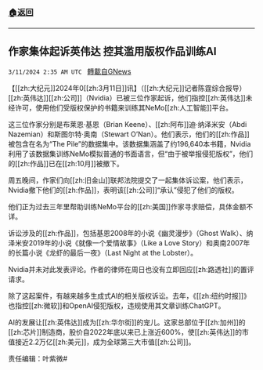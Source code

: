 ###  [:house:返回](README.md)
---


## 作家集体起诉英伟达 控其滥用版权作品训练AI
`3/11/2024 2:35 AM UTC ` [轉載自GNews](https://gnews.org/articles/2382948)

【[[zh:大纪元]]2024年0[[zh:3月11日]]讯】（[[zh:大纪元]]记者陈霆综合报导）[[zh:英伟达]][[zh:公司]]（Nvidia）已被三位作家起诉，他们指控[[zh:英伟达]]未经许可，使用他们受版权保护的书籍来训练其NeMo[[zh:人工智能]]平台。

这三位作家分别是布莱恩·基恩（Brian Keene）、[[zh:阿布]]迪·纳泽米安（Abdi Nazemian）和斯图尔特·奥南（Stewart O’Nan）。他们表示，他们的[[zh:作品]]被包含在名为“The Pile”的数据集中。该数据集涵盖了约196,640本书籍，Nvidia利用了该数据集训练NeMo模拟普通的书面语言，但“由于被举报侵犯版权”，他们的[[zh:作品]]已在[[zh:10月]]被撤下。

周五晚间，作家们向[[zh:旧金山]]联邦法院提交了一起集体诉讼案，他们表示，Nvidia撤下他们的[[zh:作品]]，表明该[[zh:公司]]“承认”侵犯了他们的版权。

他们正为过去三年里帮助训练NeMo平台的[[zh:美国]]作家寻求赔偿，具体金额不详。

诉讼涉及的[[zh:作品]]，包括基恩2008年的小说《幽灵漫步》（Ghost Walk）、纳泽米安2019年的小说《就像一个爱情故事》（Like a Love Story）和奥南2007年的长篇小说《龙虾的最后一夜》（Last Night at the Lobster）。

Nvidia并未对此发表评论。作者的律师在周日也没有立即回应[[zh:路透社]]的置评请求。

除了这起案件，有越来越多生成式AI的相关版权诉讼。去年，《[[zh:纽约时报]]》也指控[[zh:微软]]和OpenAI侵犯版权，违规使用其文章训练ChatGPT。

AI的发展让[[zh:英伟达]]成为[[zh:华尔街]]的宠儿。这家总部位于[[zh:加州]]的[[zh:芯片]]制造商，股价自2022年底以来已上涨近600%，使[[zh:英伟达]]的市值接近2.2万亿[[zh:美元]]，成为全球第三大市值[[zh:公司]]。

责任编辑：叶紫微#
